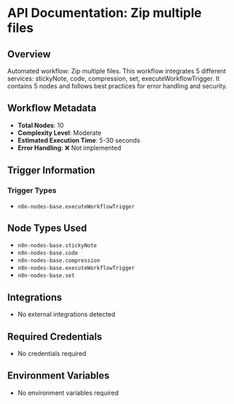 # API Documentation: Zip multiple files

## Overview
Automated workflow: Zip multiple files. This workflow integrates 5 different services: stickyNote, code, compression, set, executeWorkflowTrigger. It contains 5 nodes and follows best practices for error handling and security.

## Workflow Metadata
- **Total Nodes**: 10
- **Complexity Level**: Moderate
- **Estimated Execution Time**: 5-30 seconds
- **Error Handling**: ❌ Not implemented

## Trigger Information
### Trigger Types
- `n8n-nodes-base.executeWorkflowTrigger`

## Node Types Used
- `n8n-nodes-base.stickyNote`
- `n8n-nodes-base.code`
- `n8n-nodes-base.compression`
- `n8n-nodes-base.executeWorkflowTrigger`
- `n8n-nodes-base.set`

## Integrations
- No external integrations detected

## Required Credentials
- No credentials required

## Environment Variables
- No environment variables required
